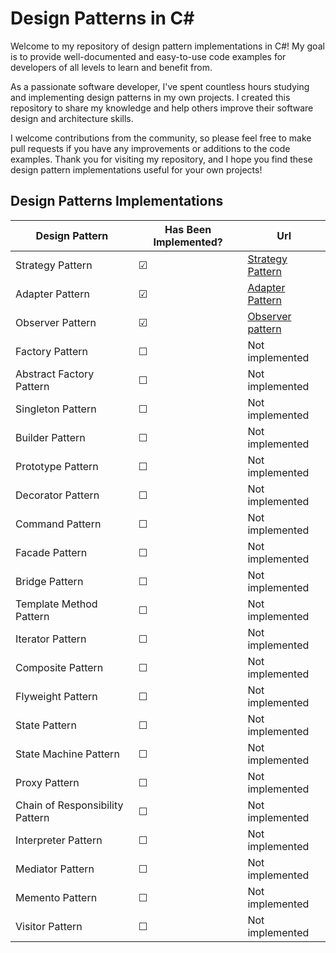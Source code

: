 # Design Patterns in C#

Welcome to my repository of design pattern implementations in C#! My goal is to provide well-documented and easy-to-use code examples for developers of all levels to learn and benefit from.

As a passionate software developer, I've spent countless hours studying and implementing design patterns in my own projects. I created this repository to share my knowledge and help others improve their software design and architecture skills.

I welcome contributions from the community, so please feel free to make pull requests if you have any improvements or additions to the code examples. Thank you for visiting my repository, and I hope you find these design pattern implementations useful for your own projects!

## Design Patterns Implementations
| Design Pattern | Has Been Implemented? | Url    | 
| --------------- | ---------------------| --- |
| Strategy Pattern                | &#9745;             | [Strategy Pattern](https://github.com/simonsejse/DesignPatterns-In-CSharp/tree/master/StrategyDesignPattern) |
| Adapter Pattern                 | &#9745;              | [Adapter Pattern](https://github.com/simonsejse/DesignPatterns-In-CSharp/tree/master/Adapter%20Pattern) |
| Observer Pattern                | &#9745; | [Observer pattern](https://github.com/simonsejse/DesignPatterns-In-CSharp/tree/master/Observer%20Pattern) |
| Factory Pattern                 | &#9744;| Not implemented |
| Abstract Factory Pattern        | &#9744;| Not implemented |
| Singleton Pattern               | &#9744;| Not implemented |
| Builder Pattern                 | &#9744;| Not implemented |
| Prototype Pattern               | &#9744;| Not implemented |
| Decorator Pattern               | &#9744;| Not implemented |
| Command Pattern                 | &#9744;| Not implemented |
| Facade Pattern                  | &#9744;| Not implemented |
| Bridge Pattern                  | &#9744;| Not implemented |
| Template Method Pattern         | &#9744;| Not implemented |
| Iterator Pattern                | &#9744;| Not implemented |
| Composite Pattern               | &#9744;| Not implemented |
| Flyweight Pattern               | &#9744;| Not implemented |
| State Pattern                   | &#9744;| Not implemented |
| State Machine Pattern           | &#9744;| Not implemented |
| Proxy Pattern                   | &#9744;| Not implemented |
| Chain of Responsibility Pattern | &#9744;| Not implemented |
| Interpreter Pattern             | &#9744;| Not implemented |
| Mediator Pattern                | &#9744;| Not implemented |
| Memento Pattern                 | &#9744;| Not implemented |
| Visitor Pattern                 | &#9744;| Not implemented |

